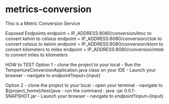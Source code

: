 # metrics-conversion
This is a Metric Conversion Service

Exposed Endpoints
  endpoint = IP_ADDRESS:8080/conversion/ktoc to convert kelvin to celsius
  endpoint = IP_ADDRESS:8080/conversion/ctok to convert celsius to kelvin
  endpoint = IP_ADDRESS:8080/conversion/ktom to convert kilometers to miles
  endpoint = IP_ADDRESS:8080/conversion/mtok to convert miles to kilometers

HOW to TEST
  Option 1
    - clone the project to your local
    - Run the TempertureConversionApplication.java class on your IDE
    - Launch your browser
    - navigate to ${endpoint}?input=${input}
  
  Option 2
    - clone the project to your local
    - open your terminal
    - navigate to ${project_home}/test/java
    - run the command : java -jar 0.0.1-SNAPSHOT.jar
    - Launch your browser
    - navigate to ${endpoint}?input=${input}
  
